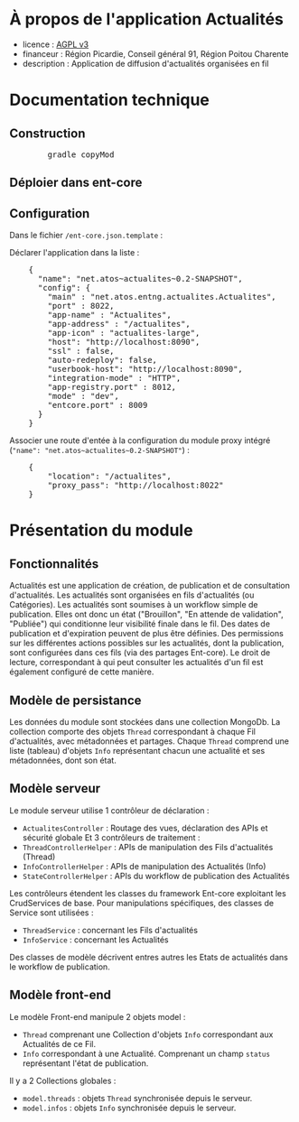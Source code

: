 # À propos de l'application Actualités

* licence : [AGPL v3](http://www.gnu.org/licenses/agpl.txt)
* financeur : Région Picardie, Conseil général  91, Région Poitou Charente
* description : Application de diffusion d'actualités organisées en fil

# Documentation technique
## Construction

<pre>
		gradle copyMod
</pre>

## Déploier dans ent-core


## Configuration

Dans le fichier `/ent-core.json.template` :


Déclarer l'application dans la liste :
<pre>
	{
      "name": "net.atos~actualites~0.2-SNAPSHOT",
      "config": {
        "main" : "net.atos.entng.actualites.Actualites",
        "port" : 8022,
        "app-name" : "Actualites",
        "app-address" : "/actualites",
        "app-icon" : "actualites-large",
        "host": "http://localhost:8090",
        "ssl" : false,
        "auto-redeploy": false,
        "userbook-host": "http://localhost:8090",
        "integration-mode" : "HTTP",
        "app-registry.port" : 8012,
        "mode" : "dev",
        "entcore.port" : 8009
      }
    }
</pre>


Associer une route d'entée à la configuration du module proxy intégré (`"name": "net.atos~actualites~0.2-SNAPSHOT"`) :
<pre>
	{
		"location": "/actualites",
		"proxy_pass": "http://localhost:8022"
	}
</pre>


# Présentation du module

## Fonctionnalités

Actualités est une application de création, de publication et de consultation d'actualités.
Les actualités sont organisées en fils d'actualités (ou Catégories). 
Les actualités sont soumises à un workflow simple de publication. Elles ont donc un état ("Brouillon", "En attende de validation", "Publiée") qui conditionne leur visibilité finale dans le fil. Des dates de publication et d'expiration peuvent de plus être définies.
Des permissions sur les différentes actions possibles sur les actualités, dont la publication, sont configurées dans ces fils (via des partages Ent-core). Le droit de lecture, correspondant à qui peut consulter les actualités d'un fil est également configuré de cette manière.


## Modèle de persistance

Les données du module sont stockées dans une collection MongoDb.
La collection comporte des objets `Thread` correspondant à chaque Fil d'actualités, avec métadonnées et partages.
Chaque `Thread` comprend une liste (tableau) d'objets `Info` représentant chacun une actualité et ses métadonnées, dont son état.


## Modèle serveur

Le module serveur utilise 1 contrôleur de déclaration :
 * `ActualitesController` : Routage des vues, déclaration des APIs et sécurité globale
Et 3 contrôleurs de traitement :
 * `ThreadControllerHelper` : APIs de manipulation des Fils d'actualités (Thread)
 * `InfoControllerHelper` : APIs de manipulation des Actualités (Info)
 * `StateControllerHelper` : APIs du workflow de publication des Actualités

Les contrôleurs étendent les classes du framework Ent-core exploitant les CrudServices de base.
Pour manipulations spécifiques, des classes de Service sont utilisées :
 * `ThreadService` : concernant les Fils d'actualités
 * `InfoService` : concernant les Actualités

Des classes de modèle décrivent entres autres les Etats de actualités dans le workflow de publication.

## Modèle front-end

Le modèle Front-end manipule 2 objets model :
 * `Thread` comprenant une Collection d'objets `Info` correspondant aux Actualités de ce Fil.
 * `Info` correspondant à une Actualité. Comprenant un champ `status` représentant l'état de publication.

Il y a 2 Collections globales :
 * `model.threads` : objets `Thread` synchronisée depuis le serveur.
 * `model.infos` : objets `Info` synchronisée depuis le serveur.
 
